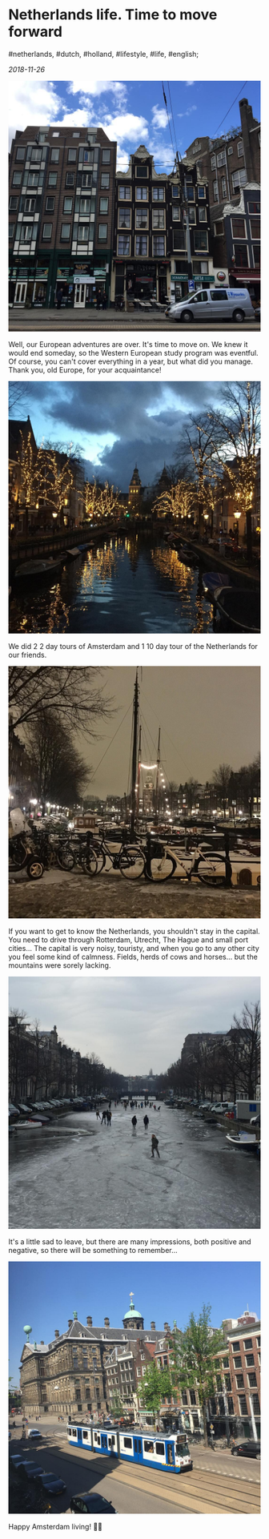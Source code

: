 # Netherlands life. Time to move forward

#netherlands, #dutch, #holland, #lifestyle, #life, #english;

_2018-11-26_

![Our home in Amsterdam](/images/netherlands-life-time-to-move-forward/1.jpg "Our home in Amsterdam")

Well, our European adventures are over. It's time to move on. We knew it would end someday, so the Western European study program was eventful. Of course, you can't cover everything in a year, but what did you manage. Thank you, old Europe, for your acquaintance!

![Amsterdam at winter](/images/netherlands-life-time-to-move-forward/2.jpg "Amsterdam at winter")

We did 2 2 day tours of Amsterdam and 1 10 day tour of the Netherlands for our friends.

![Amsterdam at winter 2](/images/netherlands-life-time-to-move-forward/3.jpg "Amsterdam at winter 2")

If you want to get to know the Netherlands, you shouldn't stay in the capital. You need to drive through Rotterdam, Utrecht, The Hague and small port cities... The capital is very noisy, touristy, and when you go to any other city you feel some kind of calmness. Fields, herds of cows and horses... but the mountains were sorely lacking.

![Amsterdam frozen channel](/images/netherlands-life-time-to-move-forward/4.jpg "Amsterdam frozen channel")

It's a little sad to leave, but there are many impressions, both positive and negative, so there will be something to remember...

![View from our Amsterdam home](/images/netherlands-life-time-to-move-forward/5.jpg "View from our Amsterdam home")

Happy Amsterdam living! ✌🏼
